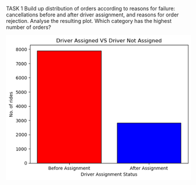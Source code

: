 TASK 1
Build up distribution of orders according to reasons for failure: cancellations before and after driver assignment, and reasons for order rejection. Analyse the resulting plot. Which category has the highest number of orders?

![alt text](image.png)